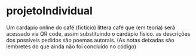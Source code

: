 # projetoIndividual
Um cardápio online do café (fictício) littera café que (em teoria) será acessado via QR code,
assim substituindo o cardápio físico.
as descrições dos possíveis pedidos são poemas autorais.
 (As notas deixadas são lembretes do que ainda não foi concluído no código)
